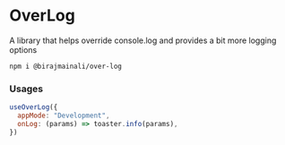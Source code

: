# OverLog

A library that helps override console.log and provides a bit more logging options

```
npm i @birajmainali/over-log
```

### Usages

```js
useOverLog({
  appMode: "Development",
  onLog: (params) => toaster.info(params),
})
```
